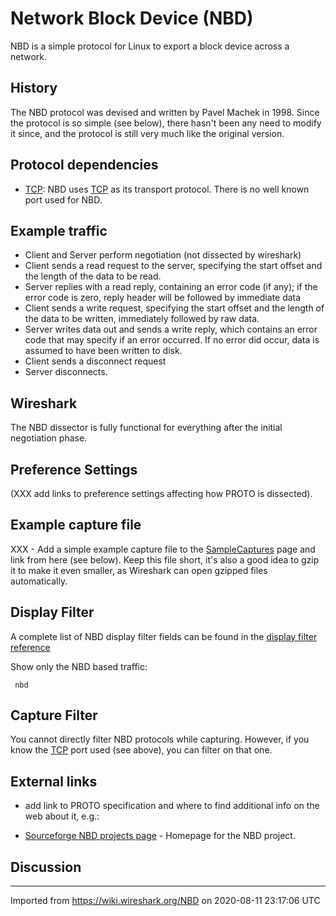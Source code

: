 # Network Block Device (NBD)

NBD is a simple protocol for Linux to export a block device across a network.

## History

The NBD protocol was devised and written by Pavel Machek in 1998. Since the protocol is so simple (see below), there hasn't been any need to modify it since, and the protocol is still very much like the original version.

## Protocol dependencies

  - [TCP](/TCP): NBD uses [TCP](/TCP) as its transport protocol. There is no well known port used for NBD.

## Example traffic

  - Client and Server perform negotiation (not dissected by wireshark)
  - Client sends a read request to the server, specifying the start offset and the length of the data to be read.
  - Server replies with a read reply, containing an error code (if any); if the error code is zero, reply header will be followed by immediate data
  - Client sends a write request, specifying the start offset and the length of the data to be written, immediately followed by raw data.
  - Server writes data out and sends a write reply, which contains an error code that may specify if an error occurred. If no error did occur, data is assumed to have been written to disk.
  - Client sends a disconnect request
  - Server disconnects.

## Wireshark

The NBD dissector is fully functional for everything after the initial negotiation phase.

## Preference Settings

(XXX add links to preference settings affecting how PROTO is dissected).

## Example capture file

XXX - Add a simple example capture file to the [SampleCaptures](/SampleCaptures) page and link from here (see below). Keep this file short, it's also a good idea to gzip it to make it even smaller, as Wireshark can open gzipped files automatically.

## Display Filter

A complete list of NBD display filter fields can be found in the [display filter reference](http://www.wireshark.org/docs/dfref/n/nbd.html)

Show only the NBD based traffic:

``` 
 nbd 
```

## Capture Filter

You cannot directly filter NBD protocols while capturing. However, if you know the [TCP](/TCP) port used (see above), you can filter on that one.

## External links

  - add link to PROTO specification and where to find additional info on the web about it, e.g.:

  - [Sourceforge NBD projects page](http://sourceforge.net/projects/nbd/) - Homepage for the NBD project.

## Discussion

---

Imported from https://wiki.wireshark.org/NBD on 2020-08-11 23:17:06 UTC
